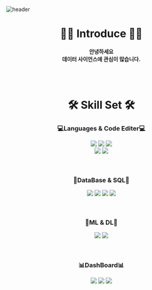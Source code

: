 ![header](https://capsule-render.vercel.app/api?type=venom&color=gradient&height=250&text=Hello%20World!&fontColor=1263CE)

<div align=center>
  <h1>🙋‍♂️ Introduce 🙋‍♂️</h1>
  <h4>
    안녕하세요
    <br>
    데이터 사이언스에 관심이 많습니다.
  </h4>
<br>
<br>
<h1>🛠️ Skill Set 🛠️</h1>
  <h3>
  💻Languages & Code Editer💻
  </h3>
	<img src="https://img.shields.io/badge/python-3776AB?style=flat&logo=python&logoColor=white" />
 	<img src="https://img.shields.io/badge/googlecolab-F9AB00?style=flat&logo=googlecolab&logoColor=white" />
	<img src="https://img.shields.io/badge/jupyter-F37626?style=flat&logo=jupyter&logoColor=white" />
 	<br>
 	<img src="https://img.shields.io/badge/pycharm-32CD32?style=flat&logo=pycharm&logoColor=white" />
  	<img src="https://img.shields.io/badge/visualstudiocode-007ACC?style=flat&logo=visualstudiocode&logoColor=white" />
	<br>
	<br>
	<br>
<h3>
  💾DataBase & SQL💾	
</h3>
	<img src="https://img.shields.io/badge/postgresql-4169E1?style=flat&logo=postgresql&logoColor=white" />
	<img src="https://img.shields.io/badge/mariadb-003545?style=flat&logo=mariadb&logoColor=white" />
	<img src="https://img.shields.io/badge/notion-000000?style=flat&logo=notion&logoColor=white" />
	<img src="https://img.shields.io/badge/googlesheets-34A853?style=flat&logo=googlesheets&logoColor=white" />
	<br>
	<br>
	<br>
<h3>
  🤖ML & DL🤖	
</h3>
	<img src="https://img.shields.io/badge/scikitlearn-F7931E?style=flat&logo=scikitlearn&logoColor=white" />
	<img src="https://img.shields.io/badge/opencv-5C3EE8?style=flat&logo=opencv&logoColor=white" />
	<br>
	<br>
	<br>
<h3>
  📊DashBoard📊	
</h3>
	<img src="https://img.shields.io/badge/streamlit-FF4B4B?style=flat&logo=streamlit&logoColor=white" />
	<img src="https://img.shields.io/badge/plotly-3F4F75?style=flat&logo=plotly&logoColor=white" />
	<img src="https://img.shields.io/badge/tableau-E97627?style=flat&logo=tableau&logoColor=white" />
	<br>
	<br>
	<br>
</div>


